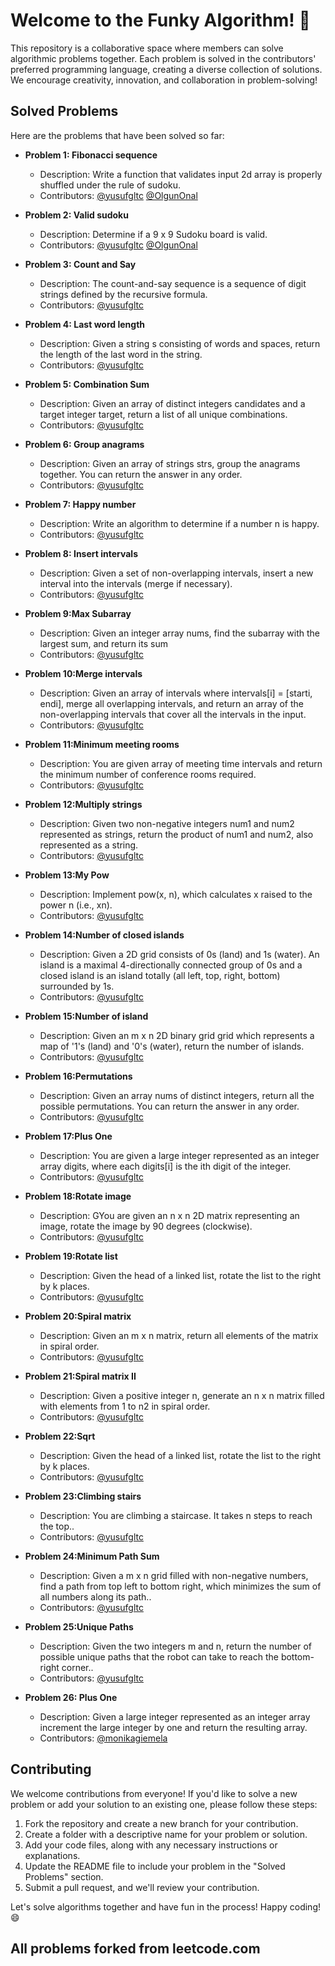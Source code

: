 # Welcome to the Funky Algorithm! 🎉

This repository is a collaborative space where members can solve algorithmic problems together. Each problem is solved in the contributors' preferred programming language, creating a diverse collection of solutions. We encourage creativity, innovation, and collaboration in problem-solving!

## Solved Problems

Here are the problems that have been solved so far:

- **Problem 1: Fibonacci sequence**
  - Description: Write a function that validates input 2d array is properly shuffled under the rule of sudoku.
  - Contributors: [@yusufgltc](/yusufgltc) [@OlgunOnal](/OlgunOnal)

- **Problem 2: Valid sudoku**
  - Description: Determine if a 9 x 9 Sudoku board is valid.
  - Contributors: [@yusufgltc](/yusufgltc) [@OlgunOnal](/OlgunOnal)
 
- **Problem 3: Count and Say**
  - Description: The count-and-say sequence is a sequence of digit strings defined by the recursive formula.
  - Contributors: [@yusufgltc](/yusufgltc)
 
- **Problem 4: Last word length**
  - Description: Given a string s consisting of words and spaces, return the length of the last word in the string.
  - Contributors: [@yusufgltc](/yusufgltc)
 
- **Problem 5: Combination Sum**
  - Description: Given an array of distinct integers candidates and a target integer target, return a list of all unique combinations.
  - Contributors: [@yusufgltc](/yusufgltc)

- **Problem 6: Group anagrams**
  - Description: Given an array of strings strs, group the anagrams together. You can return the answer in any order.
  - Contributors: [@yusufgltc](/yusufgltc)
 
- **Problem 7: Happy number**
  - Description: Write an algorithm to determine if a number n is happy.
  - Contributors: [@yusufgltc](/yusufgltc)
 
- **Problem 8: Insert intervals**
  - Description: Given a set of non-overlapping intervals, insert a new interval into the intervals (merge if necessary).
  - Contributors: [@yusufgltc](/yusufgltc)
 
- **Problem 9:Max Subarray**
  - Description: Given an integer array nums, find the subarray with the largest sum, and return its sum
  - Contributors: [@yusufgltc](/yusufgltc)
 
- **Problem 10:Merge intervals**
  - Description: Given an array of intervals where intervals[i] = [starti, endi], merge all overlapping intervals, and return an array of the non-overlapping intervals that cover all the intervals in the input.
  - Contributors: [@yusufgltc](/yusufgltc)

- **Problem 11:Minimum meeting rooms**
  - Description: You are given array of meeting time intervals and return the minimum number of conference rooms required.
  - Contributors: [@yusufgltc](/yusufgltc)
 
- **Problem 12:Multiply strings**
  - Description: Given two non-negative integers num1 and num2 represented as strings, return the product of num1 and num2, also represented as a string.
  - Contributors: [@yusufgltc](/yusufgltc)
 
- **Problem 13:My Pow**
  - Description: Implement pow(x, n), which calculates x raised to the power n (i.e., xn).
  - Contributors: [@yusufgltc](/yusufgltc)
 
- **Problem 14:Number of closed islands**
  - Description: Given a 2D grid consists of 0s (land) and 1s (water).  An island is a maximal 4-directionally connected group of 0s and a closed island is an island totally (all left, top, right, bottom) surrounded by 1s.
  - Contributors: [@yusufgltc](/yusufgltc)
 
- **Problem 15:Number of island**
  - Description: Given an m x n 2D binary grid grid which represents a map of '1's (land) and '0's (water), return the number of islands.
  - Contributors: [@yusufgltc](/yusufgltc)

 - **Problem 16:Permutations**
   - Description: Given an array nums of distinct integers, return all the possible permutations. You can return the answer in any order.
   - Contributors: [@yusufgltc](/yusufgltc)

 - **Problem 17:Plus One**
   - Description: You are given a large integer represented as an integer array digits, where each digits[i] is the ith digit of the integer.
   - Contributors: [@yusufgltc](/yusufgltc)

 - **Problem 18:Rotate image**
   - Description: GYou are given an n x n 2D matrix representing an image, rotate the image by 90 degrees (clockwise).
   - Contributors: [@yusufgltc](/yusufgltc)

 - **Problem 19:Rotate list**
   - Description: Given the head of a linked list, rotate the list to the right by k places.
   - Contributors: [@yusufgltc](/yusufgltc)

 - **Problem 20:Spiral matrix**
   - Description: Given an m x n matrix, return all elements of the matrix in spiral order.
   - Contributors: [@yusufgltc](/yusufgltc)

 - **Problem 21:Spiral matrix II**
   - Description: Given a positive integer n, generate an n x n matrix filled with elements from 1 to n2 in spiral order.
   - Contributors: [@yusufgltc](/yusufgltc)

 - **Problem 22:Sqrt**
   - Description: Given the head of a linked list, rotate the list to the right by k places.
   - Contributors: [@yusufgltc](/yusufgltc)
     
 - **Problem 23:Climbing stairs**
   - Description: You are climbing a staircase. It takes n steps to reach the top..
   - Contributors: [@yusufgltc](/yusufgltc)

 - **Problem 24:Minimum Path Sum**
   - Description: Given a m x n grid filled with non-negative numbers, find a path from top left to bottom right, which minimizes the sum of all numbers along its path..
   - Contributors: [@yusufgltc](/yusufgltc)

 - **Problem 25:Unique Paths**
   - Description: Given the two integers m and n, return the number of possible unique paths that the robot can take to reach the bottom-right corner..
   - Contributors: [@yusufgltc](/yusufgltc)

  - **Problem 26: Plus One**
    - Description: Given a large integer represented as an integer array increment the large integer by one and return the resulting array.
    - Contributors: [@monikagiemela](/monikagiemela)


## Contributing

We welcome contributions from everyone! If you'd like to solve a new problem or add your solution to an existing one, please follow these steps:

1. Fork the repository and create a new branch for your contribution.
2. Create a folder with a descriptive name for your problem or solution.
3. Add your code files, along with any necessary instructions or explanations.
4. Update the README file to include your problem in the "Solved Problems" section.
5. Submit a pull request, and we'll review your contribution.

Let's solve algorithms together and have fun in the process! Happy coding! 😄

## All problems forked from leetcode.com 
